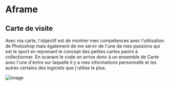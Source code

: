 # Aframe

## Carte de visite
Avec ma carte, l'objectif est de montrer mes compétences avec l'utilisation de Photoshop mais également de me servir de l'une de mes passions qui est le sport en reprenant le concept des petites cartes panini à collectionner. En scanant le code on arrive donc à un ensemble de Carte avec l'une d'entre sur laquelle il y a mes informations personnelle et les autres certains des logiciels que j'utilise le plus.

![image](https://github.com/fradet16/Aframe/assets/144129248/14d83fc4-c9c9-49ee-a13d-388512e8aa37)



